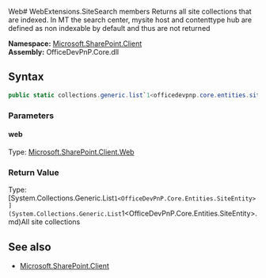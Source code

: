 Web# WebExtensions.SiteSearch members
Returns all site collections that are indexed. In MT the search center, mysite host and contenttype hub are defined as non indexable by default and thus 
            are not returned  

**Namespace:** [Microsoft.SharePoint.Client](Microsoft.SharePoint.Client.md)  
**Assembly:** OfficeDevPnP.Core.dll  
## Syntax
```C#
public static collections.generic.list`1<officedevpnp.core.entities.siteentity> SiteSearch(Web)
```
### Parameters
#### web
Type: [Microsoft.SharePoint.Client.Web](Microsoft.SharePoint.Client.Web.md) 
#### 
### Return Value
Type: [System.Collections.Generic.List`1<OfficeDevPnP.Core.Entities.SiteEntity>](System.Collections.Generic.List`1<OfficeDevPnP.Core.Entities.SiteEntity>.md)All site collections
## See also
- [Microsoft.SharePoint.Client](Microsoft.SharePoint.Client.md)
